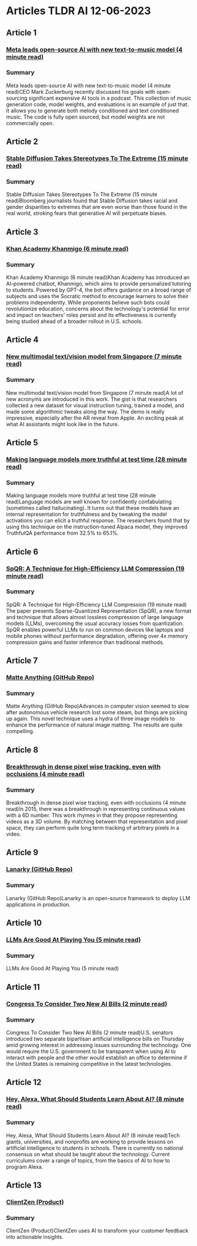 # Articles TLDR AI 12-06-2023

## Article 1
### [Meta leads open-source AI with new text-to-music model (4 minute read)](https://tldr.tech)
### Summary 
 Meta leads open-source AI with new text-to-music model (4 minute read)CEO Mark Zuckerburg recently discussed his goals with open-sourcing significant expensive AI tools in a podcast. This collection of music generation code, model weights, and evaluations is an example of just that. It allows you to generate both melody conditioned and text conditioned music. The code is fully open sourced, but model weights are not commercially open.

## Article 2
### [Stable Diffusion Takes Stereotypes To The Extreme (15 minute read)](https://tldr.tech)
### Summary 
 Stable Diffusion Takes Stereotypes To The Extreme (15 minute read)Bloomberg journalists found that Stable Diffusion takes racial and gender disparities to extremes that are even worse than those found in the real world, stroking fears that generative AI will perpetuate biases.

## Article 3
### [Khan Academy Khanmigo (6 minute read)](https://tldr.tech)
### Summary 
 Khan Academy Khanmigo (6 minute read)Khan Academy has introduced an AI-powered chatbot, Khanmigo, which aims to provide personalized tutoring to students. Powered by GPT-4, the bot offers guidance on a broad range of subjects and uses the Socratic method to encourage learners to solve their problems independently. While proponents believe such bots could revolutionize education, concerns about the technology's potential for error and impact on teachers' roles persist and its effectiveness is currently being studied ahead of a broader rollout in U.S. schools.

## Article 4
### [New multimodal text/vision model from Singapore (7 minute read)](https://tldr.tech)
### Summary 
 New multimodal text/vision model from Singapore (7 minute read)A lot of new acronyms are introduced in this work. The gist is that researchers collected a new dataset for visual instruction tuning, trained a model, and made some algorithmic tweaks along the way. The demo is really impressive, especially after the AR reveal from Apple. An exciting peak at what AI assistants might look like in the future.

## Article 5
### [Making language models more truthful at test time (28 minute read)](https://tldr.tech)
### Summary 
 Making language models more truthful at test time (28 minute read)Language models are well known for confidently confabulating (sometimes called hallucinating). It turns out that these models have an internal representation for truthfulness and by tweaking the model activations you can elicit a truthful response. The researchers found that by using this technique on the instruction-tuned Alpaca model, they improved TruthfulQA performance from 32.5% to 65.1%.

## Article 6
### [SpQR: A Technique for High-Efficiency LLM Compression (19 minute read)](https://tldr.tech)
### Summary 
 SpQR: A Technique for High-Efficiency LLM Compression (19 minute read)<br>The paper presents Sparse-Quantized Representation (SpQR), a new format and technique that allows almost lossless compression of large language models (LLMs), overcoming the usual accuracy losses from quantization. SpQR enables powerful LLMs to run on common devices like laptops and mobile phones without performance degradation, offering over 4x memory compression gains and faster inference than traditional methods.

## Article 7
### [Matte Anything (GitHub Repo)](https://tldr.tech)
### Summary 
 Matte Anything (GitHub Repo)Advances in computer vision seemed to slow after autonomous vehicle research lost some steam, but things are picking up again. This novel technique uses a hydra of three image models to enhance the performance of natural image matting. The results are quite compelling.

## Article 8
### [Breakthrough in dense pixel wise tracking, even with occlusions (4 minute read)](https://tldr.tech)
### Summary 
 Breakthrough in dense pixel wise tracking, even with occlusions (4 minute read)In 2015, there was a breakthrough in representing continuous values with a 6D number. This work rhymes in that they propose representing videos as a 3D volume. By matching between that representation and pixel space, they can perform quite long term tracking of arbitrary pixels in a video.

## Article 9
### [Lanarky (GitHub Repo)](https://tldr.tech)
### Summary 
 Lanarky (GitHub Repo)Lanarky is an open-source framework to deploy LLM applications in production.

## Article 10
### [LLMs Are Good At Playing You (5 minute read)](https://tldr.tech)
### Summary 
 LLMs Are Good At Playing You (5 minute read)

## Article 11
### [Congress To Consider Two New AI Bills (2 minute read)](https://tldr.tech)
### Summary 
 Congress To Consider Two New AI Bills (2 minute read)U.S. senators introduced two separate bipartisan artificial intelligence bills on Thursday amid growing interest in addressing issues surrounding the technology. One would require the U.S. government to be transparent when using AI to interact with people and the other would establish an office to determine if the United States is remaining competitive in the latest technologies.

## Article 12
### [Hey, Alexa, What Should Students Learn About AI? (8 minute read)](https://tldr.tech)
### Summary 
 Hey, Alexa, What Should Students Learn About AI? (8 minute read)Tech giants, universities, and nonprofits are working to provide lessons on artificial intelligence to students in schools. There is currently no national consensus on what should be taught about the technology. Current curriculums cover a range of topics, from the basics of AI to how to program Alexa.

## Article 13
### [ClientZen (Product)](https://tldr.tech)
### Summary 
 ClientZen (Product)ClientZen uses AI to transform your customer feedback into actionable insights.

